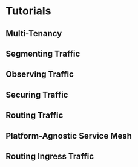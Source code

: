 # Tutorials

## Multi-Tenancy

## Segmenting Traffic

## Observing Traffic

## Securing Traffic

## Routing Traffic

## Platform-Agnostic Service Mesh

## Routing Ingress Traffic
